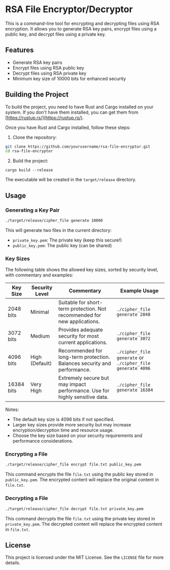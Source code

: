 # RSA File Encryptor/Decryptor

This is a command-line tool for encrypting and decrypting files using RSA encryption. It allows you to generate RSA key pairs, encrypt files using a public key, and decrypt files using a private key.

## Features

- Generate RSA key pairs
- Encrypt files using RSA public key
- Decrypt files using RSA private key
- Minimum key size of 10000 bits for enhanced security

## Building the Project

To build the project, you need to have Rust and Cargo installed on your system. If you don't have them installed, you can get them from [https://rustup.rs/](https://rustup.rs/).

Once you have Rust and Cargo installed, follow these steps:

1. Clone the repository:

```bash
git clone https://github.com/yourusername/rsa-file-encryptor.git
cd rsa-file-encryptor
```

2. Build the project:

```
cargo build --release
```

The executable will be created in the `target/release` directory.

## Usage

### Generating a Key Pair

```bash
./target/release/cipher_file generate 10000
```

This will generate two files in the current directory:
- `private_key.pem`: The private key (keep this secure!)
- `public_key.pem`: The public key (can be shared)

### Key Sizes

The following table shows the allowed key sizes, sorted by security level, with commentary and examples:

| Key Size | Security Level | Commentary | Example Usage |
|----------|----------------|------------|---------------|
| 2048 bits | Minimal | Suitable for short-term protection. Not recommended for new applications. | `./cipher_file generate 2048` |
| 3072 bits | Medium | Provides adequate security for most current applications. | `./cipher_file generate 3072` |
| 4096 bits | High (Default) | Recommended for long-term protection. Balances security and performance. | `./cipher_file generate` or `./cipher_file generate 4096` |
| 16384 bits | Very High | Extremely secure but may impact performance. Use for highly sensitive data. | `./cipher_file generate 16384` |

Notes:
- The default key size is 4096 bits if not specified.
- Larger key sizes provide more security but may increase encryption/decryption time and resource usage.
- Choose the key size based on your security requirements and performance considerations.

### Encrypting a File

```bash
./target/release/cipher_file encrypt file.txt public_key.pem
```


This command encrypts the file `file.txt` using the public key stored in `public_key.pem`. The encrypted content will replace the original content in `file.txt`.

### Decrypting a File

```bash
./target/release/cipher_file decrypt file.txt private_key.pem
```

This command decrypts the file `file.txt` using the private key stored in `private_key.pem`. The decrypted content will replace the encrypted content in `file.txt`.

## License

This project is licensed under the MIT License. See the `LICENSE` file for more details.